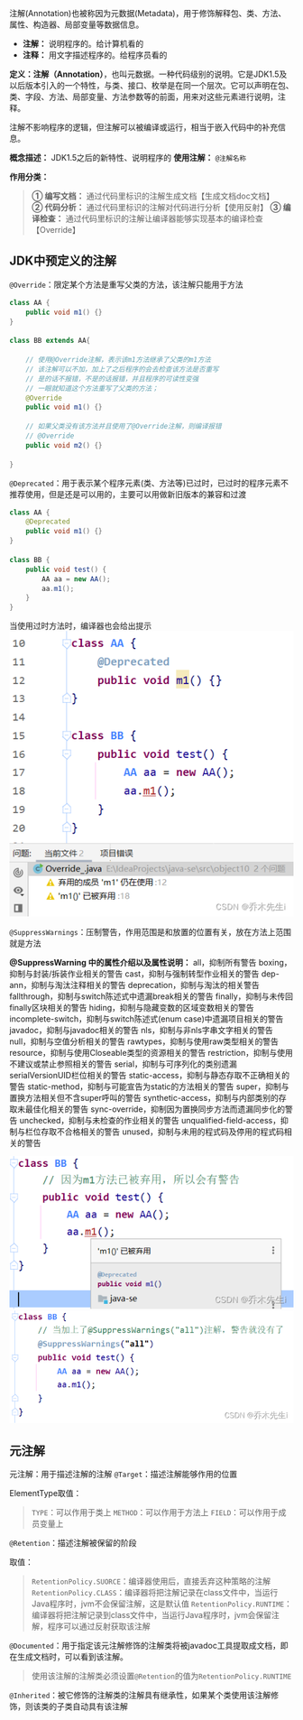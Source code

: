 
注解(Annotation)也被称因为元数据(Metadata)，用于修饰解释包、类、方法、属性、构造器、局部变量等数据信息。

- **注解：** 说明程序的。给计算机看的
- **注释：** 用文字描述程序的。给程序员看的

**定义：注解（Annotation）**，也叫元数据。一种代码级别的说明。它是JDK1.5及以后版本引入的一个特性，与类、接口、枚举是在同一个层次。它可以声明在包、类、字段、方法、局部变量、方法参数等的前面，用来对这些元素进行说明，注释。

注解不影响程序的逻辑，但注解可以被编译或运行，相当于嵌入代码中的补充信息。

**概念描述：** JDK1.5之后的新特性、说明程序的
**使用注解：** `@注解名称`

**作用分类：**
>  **① 编写文档：** 通过代码里标识的注解生成文档【生成文档doc文档】  
>  **② 代码分析：** 通过代码里标识的注解对代码进行分析【使用反射】 
>  **③ 编译检查：** 通过代码里标识的注解让编译器能够实现基本的编译检查【Override】

## JDK中预定义的注解

`@Override`：限定某个方法是重写父类的方法，该注解只能用于方法

```java
class AA {
    public void m1() {}
}

class BB extends AA{
    
    // 使用@Override注解，表示该m1方法继承了父类的m1方法
    // 该注解可以不加，加上了之后程序的会去检查该方法是否重写
    // 是的话不报错，不是的话报错，并且程序的可读性变强
    // 一眼就知道这个方法重写了父类的方法；
    @Override
    public void m1() {}

    // 如果父类没有该方法并且使用了@Override注解，则编译报错
    // @Override
    public void m2() {}
    
}
```

`@Deprecated`：用于表示某个程序元素(类、方法等)已过时，已过时的程序元素不推荐使用，但是还是可以用的，主要可以用做新旧版本的兼容和过渡

```java
class AA {
    @Deprecated
    public void m1() {}
}

class BB {
    public void test() {
        AA aa = new AA();
        aa.m1();
    }
}   
```
当使用过时方法时，编译器也会给出提示
![在这里插入图片描述](assets/Java注解/d42d3bade89e2e68457eaeae1d4b23eb_MD5.png)


`@SuppressWarnings`：压制警告，作用范围是和放置的位置有关，放在方法上范围就是方法

**@SuppressWarning 中的属性介绍以及属性说明：**
all，抑制所有警告
boxing，抑制与封装/拆装作业相关的警告
cast，抑制与强制转型作业相关的警告
dep-ann，抑制与淘汰注释相关的警告
deprecation，抑制与淘汰的相关警告
fallthrough，抑制与switch陈述式中遗漏break相关的警告
finally，抑制与未传回finally区块相关的警告
hiding，抑制与隐藏变数的区域变数相关的警告
incomplete-switch，抑制与switch陈述式(enum case)中遗漏项目相关的警告
javadoc，抑制与javadoc相关的警告
nls，抑制与非nls字串文字相关的警告
null，抑制与空值分析相关的警告
rawtypes，抑制与使用raw类型相关的警告
resource，抑制与使用Closeable类型的资源相关的警告
restriction，抑制与使用不建议或禁止参照相关的警告
serial，抑制与可序列化的类别遗漏serialVersionUID栏位相关的警告
static-access，抑制与静态存取不正确相关的警告
static-method，抑制与可能宣告为static的方法相关的警告
super，抑制与置换方法相关但不含super呼叫的警告
synthetic-access，抑制与内部类别的存取未最佳化相关的警告
sync-override，抑制因为置换同步方法而遗漏同步化的警告
unchecked，抑制与未检查的作业相关的警告
unqualified-field-access，抑制与栏位存取不合格相关的警告
unused，抑制与未用的程式码及停用的程式码相关的警告

![在这里插入图片描述](assets/Java注解/8bff2881026ee579360b95f5828e5cc7_MD5.png)
![在这里插入图片描述](assets/Java注解/0959f2af28feb1b151ac877a215b3136_MD5.png)

## 元注解

元注解：用于描述注解的注解
`@Target`：描述注解能够作用的位置

ElementType取值： 
> `TYPE`：可以作用于类上 
> `METHOD`：可以作用于方法上 
> `FIELD`：可以作用于成员变量上

`@Retention`：描述注解被保留的阶段

取值：
> `RetentionPolicy.SUORCE`：编译器使用后，直接丢弃这种策略的注解
> `RetentionPolicy.CLASS`：编译器将把注解记录在class文件中，当运行Java程序时，jvm不会保留注解，这是默认值
>  `RetentionPolicy.RUNTIME`：编译器将把注解记录到class文件中，当运行Java程序时，jvm会保留注解，程序可以通过反射获取该注解

`@Documented`：用于指定该元注解修饰的注解类将被javadoc工具提取成文档，即在生成文档时，可以看到该注解。

> 使用该注解的注解类必须设置`@Retention`的值为`RetentionPolicy.RUNTIME`

`@Inherited`：被它修饰的注解类的注解具有继承性，如果某个类使用该注解修饰，则该类的子类自动具有该注解